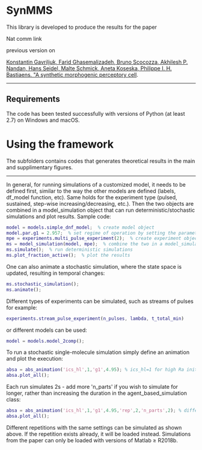 # SynMMS

This library is developed to produce the results for the paper 

Nat comm link

previous version on

[Konstantin Gavriljuk, Farid Ghasemalizadeh, Bruno Scocozza, Akhilesh P. Nandan, Hans Seidel, Malte Schmick, Aneta Koseska, Philippe I. H. Bastiaens. "A synthetic morphogenic perceptory cell](https://doi.org/10.1101/481887).

-------------------------
Requirements
-------------------------

The code has been tested successfully with versions of Python (at least 2.7) on Windows and macOS.

Using the framework
===================

The subfolders contains codes that generates theoretical results in the main and supplimentary figures.

-----------------------------------------------------------

In general, for running simulations of a customized model, it needs to be defined first, similar to the way the other models are defined (labels, df_model function, etc).
Same holds for the experiment type (pulsed, sustained, step-wise increasing/decreasing, etc.).
Then the two objects are combined in a model_simulation object that can run deterministic/stochastic simulations and plot results.
Sample code:

```matlab
model = models.simple_dnf_model;  % create model object
model.par.g1 = 2.957;  % set regime of operation by setting the parameter(s); in this case the criticality regime
mpe = experiments.multi_pulse_experiment(2);  % create experiment object - multiple pulses at regular intervals
ms = model_simulation(model, mpe);  % combine the two in a model_simulation object 
ms.simulate();  % run deterministic simulations
ms.plot_fraction_active();  % plot the results
```

One can also animate a stochastic simulation, where the state space is updated, resulting in temporal changes:

```matlab
ms.stochastic_simulation();
ms.animate();
```

Different types of experiments can be simulated, such as streams of pulses for example:

```matlab
experiments.stream_pulse_experiment(n_pulses, lambda, t_total_min)
```

or different models can be used:

```matlab
model = models.model_2comp();
```

To run a stochastic single-molecule simulation simply define an animation and plot the execution:

```matlab
absa = abs_animation('ics_hl',1,'g1',4.95); % ics_hl=1 for high Ra initial conditions; also set g1 parameter
absa.plot_all();
```

Each run simulates 2s - add more 'n_parts' if you wish to simulate for longer, rather than increasing the duration in the agent_based_simulation class:

```matlab
absa = abs_animation('ics_hl',1,'g1',4.95,'rep',2,'n_parts',2); % different repetition (rep=2); simulate 4s (2x2s)
absa.plot_all();
```

Different repetitions with the same settings can be simulated as shown above. If the repetition exists already, it will be loaded instead.
Simulations from the paper can only be loaded with versions of Matlab ≥ R2018b.
